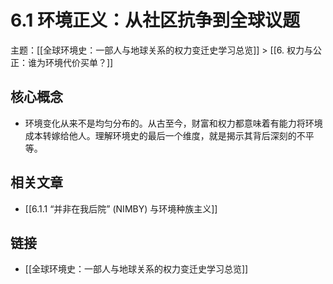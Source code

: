 # 6.1 环境正义：从社区抗争到全球议题

主题：[[全球环境史：一部人与地球关系的权力变迁史学习总览]] > [[6. 权力与公正：谁为环境代价买单？]]

## 核心概念

- 环境变化从来不是均匀分布的。从古至今，财富和权力都意味着有能力将环境成本转嫁给他人。理解环境史的最后一个维度，就是揭示其背后深刻的不平等。

## 相关文章

- [[6.1.1 “并非在我后院” (NIMBY) 与环境种族主义]]

## 链接

- [[全球环境史：一部人与地球关系的权力变迁史学习总览]]
